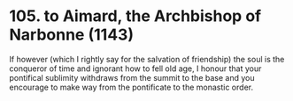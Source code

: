 # 105. to Aimard, the Archbishop of Narbonne \(1143\)

If however \(which I rightly say for the salvation of friendship\) the soul is the conqueror of time and ignorant how to fell old age, I honour that your pontifical sublimity withdraws from the summit to the base and you encourage to make way from the pontificate to the monastic order.

